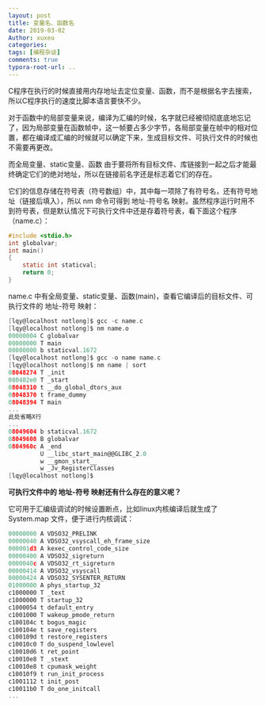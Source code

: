 ```yaml
---
layout: post
title: 变量名、函数名
date: 2019-03-02
Author: xuxeu
categories: 
tags: [编程杂谈]
comments: true
typora-root-url: ..
---
```


C程序在执行的时候直接用内存地址去定位变量、函数，而不是根据名字去搜索，所以C程序执行的速度比脚本语言要快不少。

对于函数中的局部变量来说，编译为汇编的时候，名字就已经被彻彻底底地忘记了，因为局部变量在函数帧中，这一帧要占多少字节，各局部变量在帧中的相对位置，都在编译成汇编的时候就可以确定下来，生成目标文件、可执行文件的时候也不需要再更改。

而全局变量、static变量、函数 由于要将所有目标文件、库链接到一起之后才能最终确定它们的绝对地址，所以在链接前名字还是标志着它们的存在。

它们的信息存储在符号表（符号数组）中，其中每一项除了有符号名，还有符号地址（链接后填入），所以 nm 命令可得到 地址-符号名 映射。虽然程序运行时用不到符号表，但是默认情况下可执行文件中还是存着符号表，看下面这个程序（name.c）：

```c
#include <stdio.h>
int globalvar;
int main()
{
	static int staticval;
	return 0;
}
```
name.c 中有全局变量、static变量、函数(main)，查看它编译后的目标文件、可执行文件的 地址-符号 映射：

```c
[lqy@localhost notlong]$ gcc -c name.c
[lqy@localhost notlong]$ nm name.o
00000004 C globalvar
00000000 T main
00000000 b staticval.1672
[lqy@localhost notlong]$ gcc -o name name.c
[lqy@localhost notlong]$ nm name | sort
08048274 T _init
080482e0 T _start
08048310 t __do_global_dtors_aux
08048370 t frame_dummy
08048394 T main
...
此处省略X行
...
08049604 b staticval.1672
08049608 B globalvar
0804960c A _end
         U __libc_start_main@@GLIBC_2.0
         w __gmon_start__
         w _Jv_RegisterClasses
[lqy@localhost notlong]$ 
```

**可执行文件中的 地址-符号 映射还有什么存在的意义呢？**

它可用于汇编级调试的时候设置断点，比如linux内核编译后就生成了 System.map 文件，便于进行内核调试：

```c
00000000 A VDSO32_PRELINK
00000040 A VDSO32_vsyscall_eh_frame_size
000001d3 A kexec_control_code_size
00000400 A VDSO32_sigreturn
0000040c A VDSO32_rt_sigreturn
00000414 A VDSO32_vsyscall
00000424 A VDSO32_SYSENTER_RETURN
01000000 A phys_startup_32
c1000000 T _text
c1000000 T startup_32
c1000054 t default_entry
c1001000 T wakeup_pmode_return
c100104c t bogus_magic
c100104e t save_registers
c100109d t restore_registers
c10010c0 T do_suspend_lowlevel
c10010d6 t ret_point
c10010e8 T _stext
c10010e8 t cpumask_weight
c10010f9 t run_init_process
c1001112 t init_post
c10011b0 T do_one_initcall
...
```
